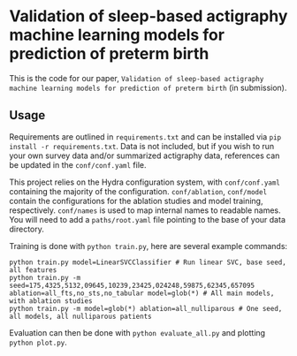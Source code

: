 # Validation of sleep-based actigraphy machine learning models for prediction of preterm birth

This is the code for our paper, ``Validation of sleep-based actigraphy machine learning models for prediction of preterm birth`` (in submission).

## Usage

Requirements are outlined in `requirements.txt` and can be installed via `pip install -r requirements.txt`. Data is not included, but if you wish to run your own survey data and/or summarized actigraphy data, references can be updated in the `conf/conf.yaml` file. 

This project relies on the Hydra configuration system, with `conf/conf.yaml` containing the majority of the configuration. `conf/ablation`, `conf/model` contain the configurations for the ablation studies and model training, respectively. `conf/names` is used to map internal names to readable names. You will need to add a `paths/root.yaml` file pointing to the base of your data directory.

Training is done with `python train.py`, here are several example commands: 

```
python train.py model=LinearSVCClassifier # Run linear SVC, base seed, all features
python train.py -m seed=175,4325,5132,09645,10239,23425,024248,59875,62345,657095 ablation=all_fts,no_sts,no_tabular model=glob(*) # All main models, with ablation studies
python train.py -m model=glob(*) ablation=all_nulliparous # One seed, all models, all nulliparous patients
```

Evaluation can then be done with `python evaluate_all.py` and plotting `python plot.py`.
